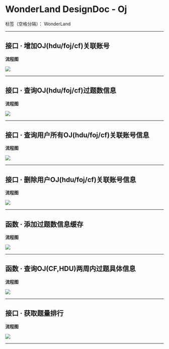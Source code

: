 # WonderLand DesignDoc - Oj

标签（空格分隔）： WonderLand

---

## **接口 · 增加OJ(hdu/foj/cf)关联账号**

**流程图**

![](http://images2017.cnblogs.com/blog/885624/201711/885624-20171103181052701-1386420116.png)


---

## **接口 · 查询OJ(hdu/foj/cf)过题数信息**

**流程图**

![](http://images2017.cnblogs.com/blog/885624/201711/885624-20171107174408091-273993621.png)


---

## **接口 · 查询用户所有OJ(hdu/foj/cf)关联账号信息**

**流程图**

![](http://images2017.cnblogs.com/blog/885624/201711/885624-20171108230016356-1888919058.png)


---

## **接口 · 删除用户OJ(hdu/foj/cf)关联账号信息**

**流程图**

![](http://images2017.cnblogs.com/blog/885624/201711/885624-20171108230905247-15682123.png)


---

## **函数 · 添加过题数信息缓存**

**流程图**

![](https://images2018.cnblogs.com/blog/885520/201711/885520-20171128191029222-1568169196.png)


---

## **函数 · 查询OJ(CF,HDU)两周内过题具体信息**

**流程图**

![](http://images2017.cnblogs.com/blog/885817/201712/885817-20171208214944718-584340850.png)





---

## **接口 · 获取题量排行**

**流程图**

![](https://images2018.cnblogs.com/blog/885520/201712/885520-20171203145938241-1858775414.png)


---

